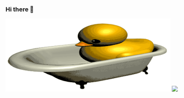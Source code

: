 ### Hi there 👋
<img src="https://github.com/Golikovproger/Golikovproger/blob/main/assets/RotatingDuck.gif" width="450" height="200"/>
<img src="https://img.shields.io/badge/Telegram-black?style=for-the-badge&logo=Telegram&logoColor=bkue"/>
